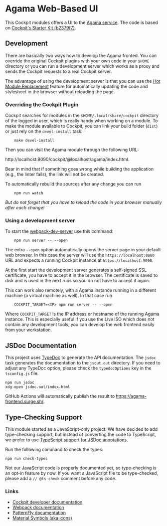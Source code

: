 # Agama Web-Based UI

This Cockpit modules offers a UI to the [Agama service](file:../service). The code is based on
[Cockpit's Starter Kit
(b2379f7)](https://github.com/cockpit-project/starter-kit/tree/b2379f78e203aab0028d8548b39f5f0bd2b27d2a).

## Development

There are basically two ways how to develop the Agama fronted. You can
override the original Cockpit plugins with your own code in your `$HOME` directory
or you can run a development server which works as a proxy and sends the Cockpit
requests to a real Cockpit server.

The advantage of using the development server is that you can use the
[Hot Module Replacement](https://webpack.js.org/concepts/hot-module-replacement/)
feature for automatically updating the code and stylesheet in the browser
without reloading the page.

### Overriding the Cockpit Plugin

Cockpit searches for modules in the `$HOME/.local/share/cockpit` directory of the logged in user,
which is really handy when working on a module. To make the module available to Cockpit, you can
link your build folder (`dist`) or just rely on the `devel-install` task:

```
    make devel-install
```

Then you can visit the Agama module through the following URL:

http://localhost:9090/cockpit/@localhost/agama/index.html.

Bear in mind that if something goes wrong while building the application (e.g., the linter fails),
the link will not be created.

To automatically rebuild the sources after any change you can run

```
    npm run watch
```

*But do not forget that you have to reload the code in your browser manually after each change!*

### Using a development server

To start the [webpack-dev-server](https://github.com/webpack/webpack-dev-server)
use this command:

```
    npm run server -- --open
```

The extra `--open` option automatically opens the server page in your default
web browser. In this case the server will use the `https://localhost:8080` URL
and expects a running Cockpit instance at `https://localhost:9090`.

At the first start the development server generates a self-signed SSL
certificate, you have to accept it in the browser. The certificate is saved to
disk and is used in the next runs so you do not have to accept it again.

This can work also remotely, with a Agama instance running in a different
machine (a virtual machine as well). In that case run

```
    COCKPIT_TARGET=<IP> npm run server -- --open
```

Where  `COCKPIT_TARGET` is the IP address or hostname of the running Agama
instance. This is especially useful if you use the Live ISO which does not contain
any development tools, you can develop the web frontend easily from your workstation.

## JSDoc Documentation

This project uses [TypeDoc](https://typedoc.org/) to generate the API documentation. The `jsdoc`
task generates the documentation to the `jsout.out` directory. If you need to adjust any TypeDoc
option, please check the `typedocOptions` key in the `tsconfig.js` file.

```
npm run jsdoc
xdg-open jsdoc.out/index.html
```

GitHub Actions will automatically publish the result to <https://agama-frontend.surge.sh/>.

## Type-Checking Support

This module started as a JavaScript-only project. We have decided to add type-checking support, but
instead of converting the code to TypeScript, we prefer to use [TypeScript support for JSDoc
annotations](https://www.typescriptlang.org/docs/handbook/intro-to-js-ts.html).

Run the following command to check the types:

```
npm run check-types
```

Not our JavaScript code is properly documented yet, so type-checking is an opt-in feature by now. If
you want a JavaScript file to be type-checked, please add a `// @ts-check` comment before any code.

### Links

- [Cockpit developer documentation](https://cockpit-project.org/guide/latest/development)
- [Webpack documentation](https://webpack.js.org/configuration/)
- [PatternFly documentation](https://www.patternfly.org)
- [Material Symbols (aka icons)](https://fonts.google.com/icons)
